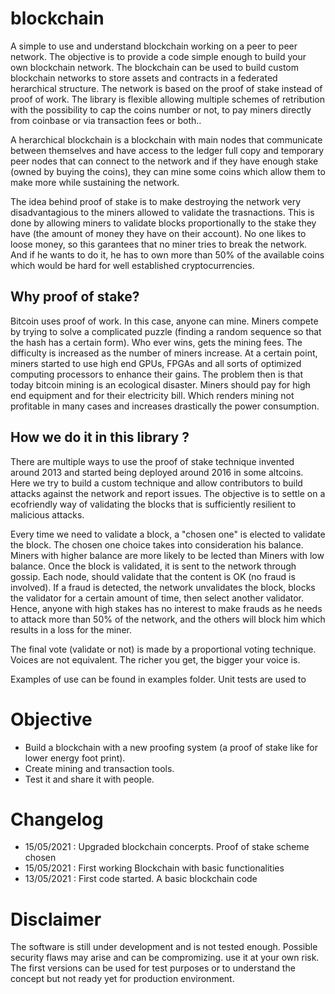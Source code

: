 # blockchain
A simple to use and understand blockchain working on a peer to peer network.
The objective is to provide a code simple enough to build your own blockchain network. 
The blockchain can be used to build custom blockchain networks to store assets and contracts in a federated herarchical structure.
The network is based on the proof of stake instead of proof of work.
The library is flexible allowing multiple schemes of retribution with the possibility to cap the coins number or not, to pay miners directly from coinbase or via transaction fees or both..

A herarchical blockchain is a blockchain with main nodes that communicate between themselves and have access to the ledger full copy and temporary peer nodes that can connect to the network and if they have enough stake (owned by buying the coins), they can mine some coins which allow them to make more while sustaining the network.

The idea behind proof of stake is to make destroying the network very disadvantagious to the miners allowed to validate the trasnactions. This is done by allowing miners to validate blocks proportionally to the stake they have (the amount of money they have on their account). No one likes to loose money, so this garantees that no miner tries to break the network. And if he wants to do it, he has to own more than 50% of the available coins which would be hard for well established cryptocurrencies.

## Why proof of stake?
Bitcoin uses proof of work. In this case, anyone can mine. Miners compete by trying to solve a complicated puzzle (finding a random sequence so that the hash has a certain form). Who ever wins, gets the mining fees. The difficulty is increased as the number of miners increase. At a certain point, miners started to use high end GPUs, FPGAs and all sorts of optimized computing processors to enhance their gains. The problem then is that today bitcoin mining is an ecological disaster. Miners should pay for high end equipment and for their electricity bill. Which renders mining not profitable in many cases and increases drastically the power consumption.


## How we do it in this library ?

There are multiple ways to use the proof of stake technique invented around 2013 and started being deployed around 2016 in some altcoins. Here we try to build a custom technique and allow contributors to build attacks against the network and report issues. The objective is to settle on a ecofriendly way of validating the blocks that is sufficiently resilient to malicious attacks.

Every time we need to validate a block, a "chosen one" is elected to validate the block.
The chosen one choice takes into consideration his balance. Miners with higher balance are more likely to be lected than Miners with low balance. Once the block is validated, it is sent to the network through gossip. Each node, should validate that the content is OK (no fraud is involved). If a fraud is detected, the network unvalidates the block, blocks the validator for a certain amount of time, then select another validator. Hence, anyone with high stakes has no interest to make frauds as he needs to attack more than 50% of the network, and the others will block him which results in a loss for the miner.

The final vote (validate or not) is made by a proportional voting technique. Voices are not equivalent. The richer you get, the bigger your voice is.



Examples of use can be found in examples folder.
Unit tests are used to 

# Objective

- Build a blockchain with a new proofing system (a proof of stake like for lower energy foot print).
- Create mining and transaction tools.
- Test it and share it with people.

# Changelog
- 15/05/2021 : Upgraded blockchain concerpts. Proof of stake scheme chosen
- 15/05/2021 : First working Blockchain with basic functionalities
- 13/05/2021 : First code started. A basic blockchain code

# Disclaimer

The software is still under development and is not tested enough. Possible security flaws may arise and can be compromizing. use it at your own risk. The first versions can be used for test purposes or to understand the concept but not ready yet for production environment.


